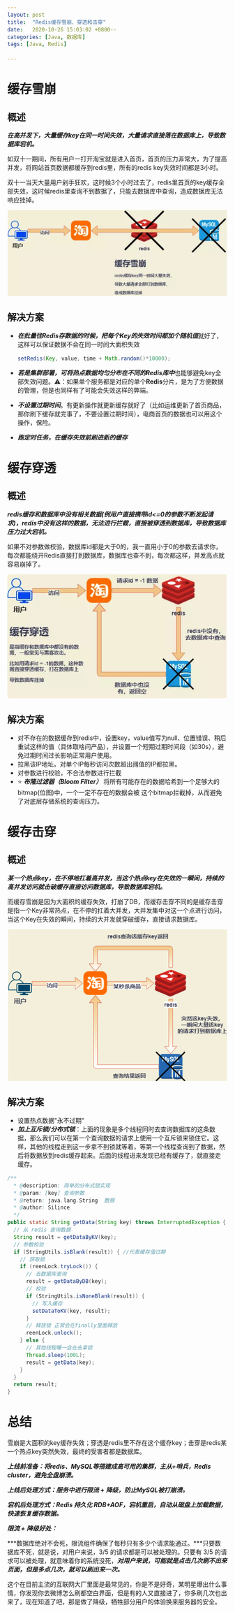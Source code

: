 ```yaml
---
layout: post
title:  "Redis缓存雪崩、穿透和击穿"
date:   2020-10-26 15:03:02 +0800--
categories: [Java, 数据库]
tags: [Java, Redis]  

---
```


# 缓存雪崩

## 概述

***在高并发下，大量缓存key在同一时间失效，大量请求直接落在数据库上，导致数据库宕机。***

如双十一期间，所有用户一打开淘宝就是进入首页，首页的压力非常大，为了提高并发，将网站首页数据都缓存到redis里，所有的redis key失效时间都是3小时。

双十一当天大量用户剁手狂欢，这时候3个小时过去了，redis里首页的key缓存全部失效，这时候redis里查询不到数据了，只能去数据库中查询，造成数据库无法响应挂掉。

![image-20201027201417554](/assets/imgs/image-20201027201417554.png)

## 解决方案

- ***在批量往Redis存数据的时候，把每个Key的失效时间都加个随机值***就好了，这样可以保证数据不会在同一时间大面积失效

  ```java
  setRedis(Key, value, time + Math.random()*10000);
  ```

- ***若是集群部署，可将热点数据均匀分布在不同的Redis库中***也能够避免key全部失效问题。⚠️：如果单个服务都是对应的单个**Redis**分片，是为了方便数据的管理，但是也同样有了可能会失效这样的弊端。
- ***不设置过期时间***。有更新操作就更新缓存就好了（比如运维更新了首页商品，那你刷下缓存就完事了，不要设置过期时间），电商首页的数据也可以用这个操作，保险。
- ***跑定时任务，在缓存失效前刷进新的缓存***



# 缓存穿透

## 概述

***redis缓存和数据库中没有相关数据(例用户直接携带id<=0的参数不断发起请求)，redis中没有这样的数据，无法进行拦截，直接被穿透到数据库，导致数据库压力过大宕机。***

如果不对参数做校验，数据库id都是大于0的，我一直用小于0的参数去请求你，每次都能绕开Redis直接打到数据库，数据库也查不到，每次都这样，并发高点就容易崩掉了。

![image-20201027201753514](/assets/imgs/image-20201027201753514.png)

## 解决方案

- 对不存在的数据缓存到redis中，设置key，value值写为null、位置错误、稍后重试这样的值（具体取啥问产品），并设置一个短期过期时间段（如30s），避免过期时间过长影响正常用户使用。
- 拉黑该IP地址。对单个IP每秒访问次数超出阈值的IP都拉黑。
- 对参数进行校验，不合法参数进行拦截
- ⭐️ ***布隆过滤器（Bloom Filter）*** 将所有可能存在的数据哈希到一个足够大的bitmap(位图)中，一个一定不存在的数据会被 这个bitmap拦截掉，从而避免了对底层存储系统的查询压力。





# 缓存击穿

## 概述

***某一个热点key，在不停地扛着高并发，当这个热点key在失效的一瞬间，持续的高并发访问就击破缓存直接访问数据库，导致数据库宕机。***

而缓存雪崩是因为大面积的缓存失效，打崩了DB，而缓存击穿不同的是缓存击穿是指一个Key非常热点，在不停的扛着大并发，大并发集中对这一个点进行访问，当这个Key在失效的瞬间，持续的大并发就穿破缓存，直接请求数据库。

![image-20201027202611839](/assets/imgs/image-20201027202611839.png)

## 解决方案

- 设置热点数据"永不过期"
- ***加上互斥锁/分布式锁***：上面的现象是多个线程同时去查询数据库的这条数据，那么我们可以在第一个查询数据的请求上使用一个互斥锁来锁住它。这样，其他的线程走到这一步拿不到锁就等着，等第一个线程查询到了数据，然后将数据放到redis缓存起来。后面的线程进来发现已经有缓存了，就直接走缓存。

```java
/**  
  * @description: 简单的分布式锁实现
  * @param: [key] 查询参数
  * @return: java.lang.String  数据
  * @author: Silince
  */
public static String getData(String key) throws InterruptedException {
  // 从 redis 查询数据
  String result = getDataByKV(key);
  // 参数校验
  if (StringUtils.isBlank(result)) { //代表缓存值过期
    // 获取锁
    if (reenLock.tryLock()) {
      // 去数据库查询
      result = getDataByDB(key);
      // 校验
      if (StringUtils.isNoneBlank(result)) {
        // 写入缓存
        setDataToKV(key, result);
      }
      // 释放锁 正常会在finally里面释放
      reenLock.unlock();
    } else {
      // 其他线程睡一会在去拿锁
      Thread.sleep(100L);
      result = getData(key);
    }
  }
  return result;
}
```



# 总结

雪崩是大面积的key缓存失效；穿透是redis里不存在这个缓存key；击穿是redis某一个热点key突然失效，最终的受害者都是数据库。

***上线前准备：将redis、MySQL等搭建成高可用的集群，主从+哨兵，Redis cluster，避免全盘崩溃。***

***上线后处理方式：服务中进行限流 + 降级，防止MySQL被打崩溃。***

***宕机后处理方式：Redis 持久化 RDB+AOF，宕机重启，自动从磁盘上加载数据，快速恢复缓存数据。***



***限流 + 降级好处：***

***数据库绝对不会死，限流组件确保了每秒只有多少个请求能通过。***只要数据库不死，就是说，对用户来说，3/5 的请求都是可以被处理的。只要有 3/5 的请求可以被处理，就意味着你的系统没死，***对用户来说，可能就是点击几次刷不出来页面，但是多点几次，就可以刷出来一次。***

这个在目前主流的互联网大厂里面是最常见的，你是不是好奇，某明星爆出什么事情，你发现你去微博怎么刷都空白界面，但是有的人又直接进了，你多刷几次也出来了，现在知道了吧，那是做了降级，牺牲部分用户的体验换来服务器的安全。

